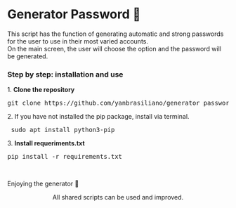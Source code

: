 # Generator Password 🔑 
<div> <p>This script has the function of generating automatic and strong passwords for the user to use in their most varied accounts. <br>
On the main screen, the user will choose the option and the password will be generated.</p>

<h3>Step by step: installation and use</h3>
<p>1. <strong>Clone the repository</strong><br>
 <pre>git clone https://github.com/yanbrasiliano/generator_password.git </pre></p>
<p>2. If you have not installed the pip package, install via terminal.<br>
<pre> sudo apt install python3-pip </pre></p>
<p>3. <strong>Install requeriments.txt</strong> <br>
<pre>pip install -r requirements.txt</pre></p></p>
<br>
<p>Enjoying the generator 🏁</p>

<div align="center">
<footer>All shared scripts can be used and improved.</footer>
</div>
</div>

